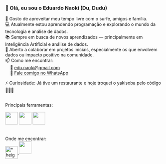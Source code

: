 ### 👋 Olá, eu sou o Eduardo Naoki (Du, Dudu)

🌊 Gosto de aproveitar meu tempo livre com o surfe, amigos e família.  
💻 Atualmente estou aprendendo programação e explorando o mundo da tecnologia e análise de dados.  
📚 Sempre em busca de novos aprendizados — principalmente em Inteligência Artificial e análise de dados.  
🤝 Aberto a colaborar em projetos iniciais, especialmente os que envolvem dados ou impacto positivo na comunidade.  
📫 Como me encontrar:  
&nbsp;&nbsp;&nbsp;&nbsp;📧 edu.naoki@gmail.com  
&nbsp;&nbsp;&nbsp;&nbsp;📱 <a href="https://wa.me/5548991249313" target="_blank">Fale comigo no WhatsApp</a>

⚡ Curiosidade: Já tive um restaurante e hoje troquei o yakisoba pelo código 🍜👨‍💻
<br><br>

Principais ferramentas:
<div>
  <img height="40" width="40" src="https://github.com/BruceFonseca2/Portfolio/blob/main/linguagens/python.png?raw=true">
  <img height="40" width="40" src="https://github.com/BruceFonseca2/Portfolio/blob/main/linguagens/sql.png?raw=true">
  <img height="40" width="40" src="https://github.com/BruceFonseca2/Portfolio/blob/main/linguagens/power%20bi.png?raw=true">
</div>
<br><br>
Onde me encontrar:
<div>
  <a href="https://www.eduardonaokiwatanabe.com/" target="_blank">
    <img align="center" alt="* height="40" width="40"
    src="https://github.com/BruceFonseca/Portfolio/blob/main/social%20icons/web-link.png?raw=true">
  </a>
  
  <a href="www.linkedin.com/in/eduardo-watanabe-b7b0b61a2">
    <img height="40" width="40" 
    src="https://github.com/BruceFonseca2/Portfolio/blob/main/social%20icons/linkedin.png?raw=true">
  </a>
  
</div>
<!-- Você pode adicionar badges ou estatísticas do GitHub abaixo, se quiser -->

<!--
![Estatísticas do GitHub](https://github-readme-stats.vercel.app/api?username=dunaoki&show_icons=true&theme=radical)
-->

<!---
dunaoki/dunaoki is a ✨ special ✨ repository because its `README.md` (this file) appears on your GitHub profile.
You can click the Preview link to take a look at your changes.
--->
